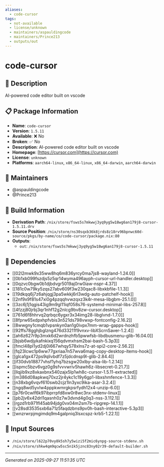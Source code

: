 ```yaml
---
aliases:
  - code-cursor
tags:
  - not-available
  - license/unknown
  - maintainers/aspauldingcode
  - maintainers/Prince213
  - outputs/out
---
```


# code-cursor

## 📝 Description

AI-powered code editor built on vscode

## 📋 Package Information

- **Name**: `code-cursor`
- **Version**: `1.5.11`
- **Available**: ❌ No
- **Broken**: ✅ No
- **Description**: AI-powered code editor built on vscode
- **Homepage**: [https://cursor.com](https://cursor.com)
- **License**: `unknown`
- **Platforms**: `aarch64-linux`, `x86_64-linux`, `x86_64-darwin`, `aarch64-darwin`
## 👥 Maintainers

- @aspauldingcode
- @Prince213


## 🔧 Build Information

- **Derivation Path**: `/nix/store/fsws5s7mkwwj3yq9yg5w18wg6an179j8-cursor-1.5.11.drv`
- **Source Position**: `/nix/store/ns30sqxb36k8jrds8z18rv96bpnwc60d-source/pkgs/by-name/co/code-cursor/package.nix:80`
- **Outputs**:
  - `out`:  `/nix/store/fsws5s7mkwwj3yq9yg5w18wg6an179j8-cursor-1.5.11`

## 🔗 Dependencies

- [[02l2mwk9x35ww8hq6m836yrcy0ma7js8-wayland-1.24.0]]
- [[0b1xb099fszdjs5z5qr14wyma496ayph-cursor-url-handler.desktop]]
- [[0qzvc0bgw0b1djbdvgr5019aj0rw0iaw-nspr-4.37]]
- [[181c0w79ky5zqs27abv609f3w230qac8-libxkbfile-1.1.3]]
- [[19dkqq6j7z6ahjqgj3pa5wkkj6rl3wdg-auto-patchelf-hook]]
- [[2nf9x9f81s47xi0g4pzqqhvwzqxz3k4r-mesa-libgbm-25.1.0]]
- [[3zc6j1j1qgis43ig9m9gl11iqf058s76-systemd-minimal-libs-257.8]]
- [[4fzzj80jrbj3qr1nhf12g2nlcg9bv8zw-cursor.desktop]]
- [[761d6f8hhrvq2qrbqc6ygxr3x34img28-libglvnd-1.7.0]]
- [[8fprw65xdpxhpfvbis3n521ds798vwxp-fontconfig-2.16.2]]
- [[8wwgny1cmqb1vpsnkyn0an1g0ivpx7mm-wrap-gapps-hook]]
- [[92ffs78gghjbglzng476d33211f9vnxv-libXScrnSaver-1.2.4]]
- [[ah6z627r9p3mxk6d2wrdnzhfb5pwwfsb-libdbusmenu-glib-16.04.0]]
- [[bjsb6wdjykafnkixq156qdvmxhsm2bai-bash-5.3p3]]
- [[fmcl48pl1yd2dj0i667whqy578xlns7z-at-spi2-core-2.56.2]]
- [[fq23lcwc1p6ww77gxriaa7n57wva6mag-copy-desktop-items-hook]]
- [[glca1gx472ps9qlivbdf7z5jdcdnsp9l-glib-2.84.4]]
- [[if30dvb18877vhsf1yhq7bzsgw20xlby-alsa-lib-1.2.14]]
- [[ispmc5bzv6vgz0g9sfvvvwriv5hawh6z-libsecret-0.21.7]]
- [[llqjib9xz8xkaxbnx540zajx5lp1wh8c-cursor-1.5.11-extracted]]
- [[m386d08apkwq70xz2jr4ykc1c19y6gp1-libxshmfence-1.3.3]]
- [[n38xbg6vqvf610swb2cjz1ln3yxc9ika-asar-3.2.4]]
- [[ngq8wd5yvlw4pppkwmrgkpsrfydh12x4-unzip-6.0]]
- [[p76r0cwlf6k97ibprrpfd8xw0r8wc3nx-stdenv-linux]]
- [[pb2jv6x42drl1qasnh0z7w3dvnd4g0q3-nss-3.112.1]]
- [[rgzd1rb971fl45ab94jdg0vx04m2sm7b-ripgrep-14.1.1]]
- [[v28sdl3535sxb6a71z5faqdzbns9pv0h-bash-interactive-5.3p3]]
- [[wnzrwrpjmgimdq9m4galpniq3lsxcspz-krb5-1.22.1]]

## 📁 Input Sources

- `/nix/store/l622p70vy8k5sh7y5wizi5f2mic6ynpg-source-stdenv.sh`
- `/nix/store/shkw4qm9qcw5sc5n1k5jznc83ny02r39-default-builder.sh`

---
*Generated on 2025-09-27 11:51:35 UTC*
